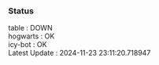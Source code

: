 ### Status


table : DOWN  
hogwarts : OK  
icy-bot : OK  
Latest Update : 2024-11-23 23:11:20.718947
